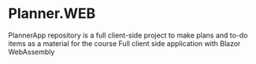# Planner.WEB
PlannerApp repository is a full client-side project to make plans and to-do items as a material for the course Full client side application with Blazor WebAssembly
